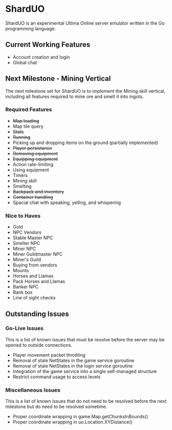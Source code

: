 # ShardUO #
ShardUO is an experimental Ultima Online server emulator written in the Go
programming language.

## Current Working Features ##
* Account creation and login
* Global chat

## Next Milestone - Mining Vertical ##
The next milestone set for ShardUO is to implement the Mining skill vertical,
including all features required to mine ore and smelt it into ingots.

### Required Features ###
* ~~Map loading~~
* Map tile query
* ~~Stats~~
* ~~Running~~
* Picking up and dropping items on the ground (partially implemented)
* ~~Player persistance~~
* ~~Removing equipment~~
* ~~Equipping equipment~~
* Action rate-limiting
* Using equipment
* Timers
* Mining skill
* Smelting
* ~~Backpack and inventory~~
* ~~Container handling~~
* Spacial chat with speaking, yelling, and whispering

### Nice to Haves ###
* Gold
* NPC Vendors
* Stable Master NPC
* Smelter NPC
* Miner NPC
* Miner Guildmaster NPC
* Miner's Guild
* Buying from vendors
* Mounts
* Horses and Llamas
* Pack Horses and Llamas
* Banker NPC
* Bank box
* Line of sight checks

## Outstanding Issues ##

### Go-Live Issues ###
This is a list of known issues that must be resolve before the server may be
opened to outside connections.

* Player movement packet throttling
* Removal of stale NetStates in the game service goroutine
* Removal of stale NetStates in the login service goroutine
* Integration of the game service into a single self-managed structure
* Restrict command usage to access levels

### Miscellaneous Issues ###
This is a list of known issues that do not need to be resolved before the next
milestone but do need to be resolved sometime.

* Proper coordinate wrapping in game.Map.getChunksInBounds()
* Proper coordinate wrapping in uo.Location.XYDistance()
